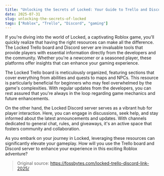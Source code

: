 ```yaml
---
title: "Unlocking the Secrets of Locked: Your Guide to Trello and Discord"
date: 2025-07-31
slug: unlocking-the-secrets-of-locked
tags: ["Roblox", "Trello", "Discord", "gaming"]
---
```


If you're diving into the world of Locked, a captivating Roblox game, you'll quickly realize that having the right resources can make all the difference. The Locked Trello board and Discord server are invaluable tools that provide players with essential information directly from the developers and the community. Whether you're a newcomer or a seasoned player, these platforms offer insights that can enhance your gaming experience.

The Locked Trello board is meticulously organized, featuring sections that cover everything from abilities and quests to maps and NPCs. This resource is particularly beneficial for beginners who may feel overwhelmed by the game's complexities. With regular updates from the developers, you can rest assured that you're always in the loop regarding game mechanics and future enhancements.

On the other hand, the Locked Discord server serves as a vibrant hub for player interaction. Here, you can engage in discussions, seek help, and stay informed about the latest announcements and updates. With channels dedicated to general chat, rules, and giveaways, it's an active space that fosters community and collaboration.

As you embark on your journey in Locked, leveraging these resources can significantly elevate your gameplay. How will you use the Trello board and Discord server to enhance your experience in this exciting Roblox adventure?
> Original source: https://fossbytes.com/locked-trello-discord-link-2025/